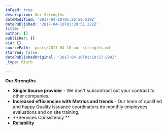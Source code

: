 ```yaml
---
inFeed: true
description: Our Strengths
dateModified: '2017-04-10T01:20:50.519Z'
datePublished: '2017-04-10T01:20:51.228Z'
title: ''
author: []
publisher: {}
via: {}
sourcePath: _posts/2017-04-10-our-strengths.md
starred: false
datePublishedOriginal: '2017-04-10T01:19:57.824Z'
_type: Blurb

---
```

**Our Strengths**

* **Single Source provider** - We don't subcontract out your contract to other companies.
* **Increased efficiencies with Metrics and trends** - Our team of qualified and happy Quality issuance coordinators do monthly employees evaluations and on site training.
* **Services Consistency **
* **Reliability**